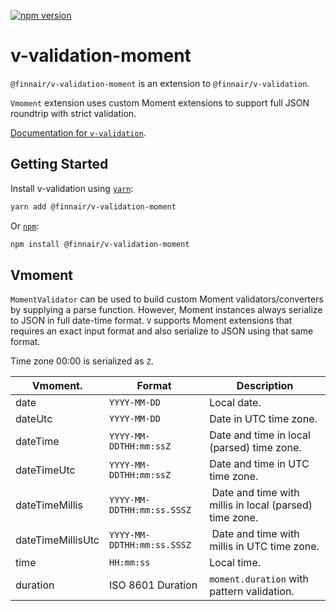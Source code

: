 [![npm version](https://badge.fury.io/js/%40finnair%2Fv-validation-moment.svg)](https://badge.fury.io/js/%40finnair%2Fv-validation-moment)

# v-validation-moment

`@finnair/v-validation-moment` is an extension to `@finnair/v-validation`.

`Vmoment` extension uses custom Moment extensions to support full JSON roundtrip with strict validation.

[Documentation for `v-validation`](https://github.com/finnair/v-validation).

## Getting Started

Install v-validation using [`yarn`](https://yarnpkg.com):

```bash
yarn add @finnair/v-validation-moment
```

Or [`npm`](https://www.npmjs.com/):

```bash
npm install @finnair/v-validation-moment
```

## Vmoment

`MomentValidator` can be used to build custom Moment validators/converters by supplying a parse function. However, Moment instances always serialize to JSON
in full date-time format. `V` supports Moment extensions that requires an exact input format and also serialize to JSON using that same format.

Time zone 00:00 is serialized as `Z`.

| Vmoment.          | Format                     | Description                                             |
| ----------------- | -------------------------- | ------------------------------------------------------- |
| date              | `YYYY-MM-DD`               | Local date.                                             |
| dateUtc           | `YYYY-MM-DD`               | Date in UTC time zone.                                  |
| dateTime          | `YYYY-MM-DDTHH:mm:ssZ`     | Date and time in local (parsed) time zone.              |
| dateTimeUtc       | `YYYY-MM-DDTHH:mm:ssZ`     | Date and time in UTC time zone.                         |
| dateTimeMillis    | `YYYY-MM-DDTHH:mm:ss.SSSZ` |  Date and time with millis in local (parsed) time zone. |
| dateTimeMillisUtc | `YYYY-MM-DDTHH:mm:ss.SSSZ` |  Date and time with millis in UTC time zone.            |
| time              | `HH:mm:ss`                 | Local time.                                             |
| duration          | ISO 8601 Duration          | `moment.duration` with pattern validation.              |
